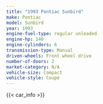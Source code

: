 ```yaml
---
title: "1993 Pontiac Sunbird"
make: Pontiac
model: Sunbird
year: 1993
engine-fuel-type: regular unleaded
engine-hp: 140
engine-cylinders: 6
transmission-type: Manual
driven-wheels: Front wheel drive
number-of-doors: 2
market-category: N/A
vehicle-size: Compact
vehicle-style: Coupe
---
```


{{< car_info >}}
